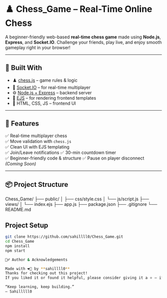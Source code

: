 # ♟️ Chess_Game – Real-Time Online Chess

A beginner-friendly web-based **real-time chess game** made using **Node.js**, **Express**, and **Socket.IO**. Challenge your friends, play live, and enjoy smooth gameplay right in your browser!

---

## 🔧 Built With

- ♟️ [chess.js](https://github.com/jhlywa/chess.js) – game rules & logic  
- 🔌 [Socket.IO](https://socket.io/) – for real-time multiplayer  
- ⚙️ [Node.js + Express](https://expressjs.com/) – backend server  
- 🧠 [EJS](https://ejs.co/) – for rendering frontend templates  
- 🎨 HTML, CSS, JS – frontend UI

---

## 🌟 Features

✅ Real-time multiplayer chess  
✅ Move validation with `chess.js`  
✅ Clean UI with EJS templating  
✅ Join/Leave notifications 
✅ 30-min countdown timer   
✅ Beginner-friendly code & structure
✅ Pause on player disconnect *(Coming Soon)*  

---

## 📦 Project Structure
Chess_Game/
├── public/
│ ├── css/style.css
│ └── js/script.js
├── views/
│ └── index.ejs
├── app.js
├── package.json
├── .gitignore
└── README.md

##  Project Setup
```bash
git clone https://github.com/sahillll0/Chess_Game.git
cd Chess_Game
npm install
npm start

🤷‍♂️ Author & Acknowledgements

Made with ❤️🤍 by **sahillll0**
Thanks for checking out this project!
If you liked it or found it helpful, please consider giving it a ⭐ — it really helps and motivates me to build more cool stuff!

“Keep learning, keep building.”
– Sahilllll0

